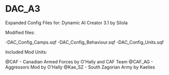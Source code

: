 DAC_A3
======


Expanded Config Files for:
Dynamic AI Creator 3.1 by Silola

Modified files:

-DAC_Config_Camps.sqf
-DAC_Config_Behaviour.sqf
-DAC_Config_Units.sqf


Included Mod Units:

@CAF - Canadian Armed Forces by O'Hally and CAF Team
@CAF_AG - Aggressors Mod by O'Hally
@Kae_SZ - South Zagorian Army by Kaelies
